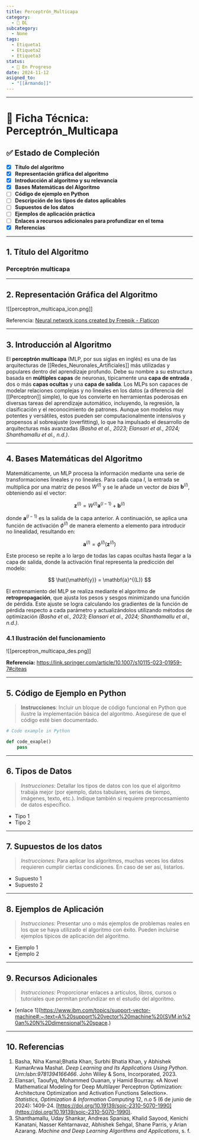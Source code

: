 ```yaml
---
title: Perceptrón_Multicapa
category:
  - 🧠 DL
subcategory:
  - None
tags:
  - Etiqueta1
  - Etiqueta2
  - Etiqueta3
status:
  - 🔵 En Progreso
date: 2024-11-12
asigned_to:
  - "[[Armando]]"
---
```

--- 
# 📝 Ficha Técnica: Perceptrón_Multicapa

## ✅ Estado de Compleción
- [x] **Título del algoritmo**
- [x] **Representación gráfica del algoritmo**
- [x] **Introducción al algoritmo y su relevancia**
- [x] **Bases Matemáticas del Algoritmo**
- [ ] **Código de ejemplo en Python**
- [ ] **Descripción de los tipos de datos aplicables**
- [ ] **Supuestos de los datos**
- [ ] **Ejemplos de aplicación práctica**
- [ ] **Enlaces a recursos adicionales para profundizar en el tema**
- [x] **Referencias**

---
## 1. Título del Algoritmo

### **Perceptrón multicapa**

---
## 2. Representación Gráfica del Algoritmo

![[perceptron_multicapa_icon.png]]

Referencia: <a href="https://www.flaticon.com/free-icons/neural-network" title="neural network icons">Neural network icons created by Freepik - Flaticon</a> 

---
## 3. Introducción al Algoritmo 

El **perceptrón multicapa** (MLP, por sus siglas en inglés) es una de las arquitecturas de [[Redes_Neuronales_Artificiales]] más utilizadas y populares dentro del aprendizaje profundo. Debe su nombre a su estructura basada en **múltiples capas** de neuronas, típicamente una **capa de entrada** , dos o más **capas ocultas** y una **capa de salida**. Los MLPs son capaces de modelar relaciones complejas y no lineales en los datos (a diferencia del [[Perceptron]] simple), lo que los convierte en herramientas poderosas en diversas tareas del aprendizaje automático, incluyendo, la regresión, la clasificación y  el reconocimiento de patrones. Aunque son modelos muy potentes y versátiles, estos pueden ser computacionalmente intensivos y propensos al sobreajuste (overfitting), lo que ha impulsado el desarrollo de arquitecturas más avanzadas *(Basha et al., 2023; Elansari et al., 2024; Shanthamallu et al., n.d.)*.

---
## 4. Bases Matemáticas del Algoritmo

Matemáticamente, un MLP procesa la información mediante una serie de transformaciones lineales y no lineales. Para cada capa $l$, la entrada se multiplica por una matriz de pesos $W^{(l)}$ y se le añade un vector de *bias*  $\mathbf{b}^{(l)}$, obteniendo así el vector:

$$
\mathbf{z}^{(l)} = W^{(l)} \mathbf{a}^{(l-1)} + \mathbf{b}^{(l)}
$$

donde $\mathbf{a}^{(l-1)}$ es la salida de la capa anterior. A continuación, se aplica una función de activación $\phi^{(l)}$ de manera elemento a elemento para introducir no linealidad, resultando en:

$$
\mathbf{a}^{(l)} = \phi^{(l)}(\mathbf{z}^{(l)})
$$

Este proceso se repite a lo largo de todas las capas ocultas hasta llegar a la capa de salida, donde la activación final representa la predicción del modelo:

$$
\hat{\mathbf{y}} = \mathbf{a}^{(L)}
$$

El entrenamiento del MLP se realiza mediante el algoritmo de **retropropagación**, que ajusta los pesos y sesgos minimizando una función de pérdida. Este ajuste se logra calculando los gradientes de la función de pérdida respecto a cada parámetro y actualizándolos utilizando métodos de optimización *(Basha et al., 2023; Elansari et al., 2024; Shanthamallu et al., n.d.)*.

### 4.1 Ilustración del funcionamiento 

![[perceptron_multicapa_des.png]]

**Referencia:** https://link.springer.com/article/10.1007/s10115-023-01959-7#citeas 

---
## 5. Código de Ejemplo en Python

 >**Instrucciones**: Incluir un bloque de código funcional en Python que ilustre la implementación básica del algoritmo. Asegúrese de que el código esté bien documentado.

```python
# Code example in Python

def code_exaple()
	pass
````

---
## 6.  Tipos de Datos

>*Instrucciones:* Detallar los tipos de datos con los que el algoritmo trabaja mejor (por ejemplo, datos tabulares, series de tiempo, imágenes, texto, etc.). Indique también si requiere preprocesamiento de datos específico.

- Tipo 1
- Tipo 2

---
## 7.  Supuestos de los datos

>*Instrucciones:* Para aplicar los algoritmos, muchas veces los datos requieren cumplir ciertas condiciones. En caso de ser así, listarlos. 

- Supuesto 1
- Supuesto 2
--- 
## 8. Ejemplos de Aplicación

> *Instrucciones:* Presentar uno o más ejemplos de problemas reales en los que se haya utilizado el algoritmo con éxito. Pueden incluirse ejemplos típicos de aplicación del algoritmo.

- Ejemplo 1
- Ejemplo 2
---
## 9. Recursos Adicionales

> *Instrucciones:* Proporcionar enlaces a artículos, libros, cursos o tutoriales que permitan profundizar en el estudio del algoritmo.

- [enlace 1](https://www.ibm.com/topics/support-vector-machine#:~:text=A%20support%20vector%20machine%20(SVM,in%20an%20N%2Ddimensional%20space.)
---
## 10. Referencias

1. Basha, Niha Kamal;Bhatia Khan, Surbhi Bhatia Khan, y Abhishek KumarArwa Mashat. _Deep Learning and Its Applications Using Python_. _Urn:Isbn:9781394166466_. John Wiley & Sons, Incorporated, 2023.
2. Elansari, Taoufyq, Mohammed Ouanan, y Hamid Bourray. «A Novel Mathematical Modeling for Deep Multilayer Perceptron Optimization: Architecture Optimization and Activation Functions Selection». _Statistics, Optimization & Information Computing_ 12, n.o 5 (6 de junio de 2024): 1409-24. [https://doi.org/10.19139/soic-2310-5070-1990](https://doi.org/10.19139/soic-2310-5070-1990).
3. Shanthamallu, Uday Shankar, Andreas Spanias, Khalid Sayood, Kenichi Kanatani, Nasser Kehtarnavaz, Abhishek Sehgal, Shane Parris, y Arian Azarang. _Machine and Deep Learning Algorithms and Applications_, s. f.